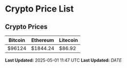 # Crypto Price List

## Crypto Prices
| Bitcoin | Ethereum | Litecoin |
| ------- | -------- | -------- |
| $96124 | $1844.24 | $86.92 |
**Last Updated:** 2025-05-01 11:47 UTC
**Last Updated:** $DATE$

